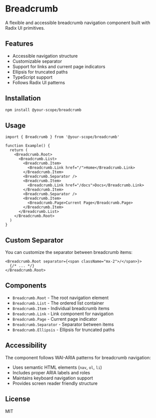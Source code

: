 # Breadcrumb

A flexible and accessible breadcrumb navigation component built with Radix UI primitives.

## Features

- Accessible navigation structure
- Customizable separator
- Support for links and current page indicators
- Ellipsis for truncated paths
- TypeScript support
- Follows Radix UI patterns

## Installation

```bash
npm install @your-scope/breadcrumb
```

## Usage

```tsx
import { Breadcrumb } from '@your-scope/breadcrumb'

function Example() {
  return (
    <Breadcrumb.Root>
      <Breadcrumb.List>
        <Breadcrumb.Item>
          <Breadcrumb.Link href="/">Home</Breadcrumb.Link>
        </Breadcrumb.Item>
        <Breadcrumb.Separator />
        <Breadcrumb.Item>
          <Breadcrumb.Link href="/docs">Docs</Breadcrumb.Link>
        </Breadcrumb.Item>
        <Breadcrumb.Separator />
        <Breadcrumb.Item>
          <Breadcrumb.Page>Current Page</Breadcrumb.Page>
        </Breadcrumb.Item>
      </Breadcrumb.List>
    </Breadcrumb.Root>
  )
}
```

## Custom Separator

You can customize the separator between breadcrumb items:

```tsx
<Breadcrumb.Root separator={<span className="mx-2">/</span>}>
  {/* ... */}
</Breadcrumb.Root>
```

## Components

- `Breadcrumb.Root` - The root navigation element
- `Breadcrumb.List` - The ordered list container
- `Breadcrumb.Item` - Individual breadcrumb items
- `Breadcrumb.Link` - Link component for navigation
- `Breadcrumb.Page` - Current page indicator
- `Breadcrumb.Separator` - Separator between items
- `Breadcrumb.Ellipsis` - Ellipsis for truncated paths

## Accessibility

The component follows WAI-ARIA patterns for breadcrumb navigation:
- Uses semantic HTML elements (`nav`, `ol`, `li`)
- Includes proper ARIA labels and roles
- Maintains keyboard navigation support
- Provides screen reader friendly structure

## License

MIT
